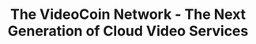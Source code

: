 ---
number: 1
title: The VideoCoin Network - The Next Generation of Cloud Video Services
description: Watch this explainer video to learn about how the VideoCoin Network works, and the three key functionalities of the network.
googleLink: http://google.com
path: /lesson-1
videoUrl: https://www.youtube.com/embed/SKQo4cx202E
thumbImage: ./images/lesson-1.png
---